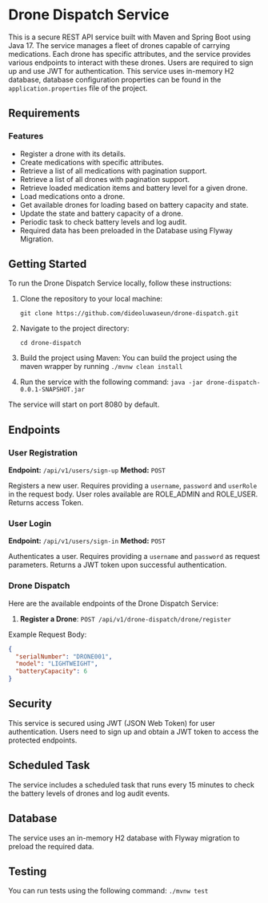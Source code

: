 # Drone Dispatch Service

This is a secure REST API service built with Maven and Spring Boot
using Java 17. The service manages a fleet of drones capable of carrying
medications. Each drone has specific attributes, and the service provides 
various endpoints to interact with these drones. Users are required to sign up and use 
JWT for authentication. This service uses in-memory H2 database, database configuration properties can be found
in the `application.properties` file of the project.

## Requirements

### Features

- Register a drone with its details.
- Create medications with specific attributes.
- Retrieve a list of all medications with pagination support.
- Retrieve a list of all drones with pagination support.
- Retrieve loaded medication items and battery level for a given drone.
- Load medications onto a drone.
- Get available drones for loading based on battery capacity and state.
- Update the state and battery capacity of a drone.
- Periodic task to check battery levels and log audit.
- Required data has been preloaded in the Database using Flyway Migration.


## Getting Started

To run the Drone Dispatch Service locally, follow these instructions:

1. Clone the repository to your local machine:

    `git clone https://github.com/dideoluwaseun/drone-dispatch.git`



2. Navigate to the project directory:

   `cd drone-dispatch`


3. Build the project using Maven:
   You can build the project using the maven wrapper by running
      `./mvnw clean install`



4. Run the service with the following command:
   `java -jar drone-dispatch-0.0.1-SNAPSHOT.jar`



The service will start on port 8080 by default.

## Endpoints
### User Registration

**Endpoint:** `/api/v1/users/sign-up`
**Method:** `POST`

Registers a new user. Requires providing a `username`, `password` and `userRole` in the request body.
User roles available are ROLE_ADMIN and ROLE_USER.
Returns access Token.

### User Login

**Endpoint:** `/api/v1/users/sign-in`
**Method:** `POST`

Authenticates a user. Requires providing a `username` and `password` as request parameters. Returns a JWT token upon successful authentication.

### Drone Dispatch
Here are the available endpoints of the Drone Dispatch Service:

1. **Register a Drone**: `POST /api/v1/drone-dispatch/drone/register`

Example Request Body:
```json
{
  "serialNumber": "DRONE001",
  "model": "LIGHTWEIGHT",
  "batteryCapacity": 6
}
```
## Security
This service is secured using JWT (JSON Web Token) for user authentication.
Users need to sign up and obtain a JWT token to access the protected endpoints.

## Scheduled Task
The service includes a scheduled task that runs every 15 minutes to check the battery levels of drones and log audit events.

## Database
The service uses an in-memory H2 database with Flyway migration to preload the required data.

## Testing
You can run tests using the following command:
      `./mvnw test`




